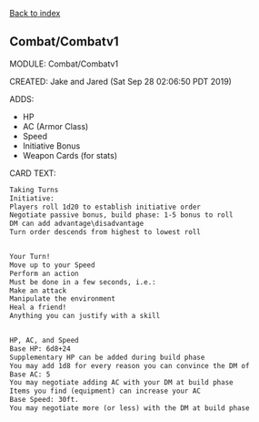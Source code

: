 [Back to index](#Index)

## Combat/Combatv1

MODULE: Combat/Combatv1

CREATED: Jake and Jared (Sat Sep 28 02:06:50 PDT 2019)

ADDS:

  - HP
  - AC (Armor Class)
  - Speed
  - Initiative Bonus
  - Weapon Cards (for stats)

CARD TEXT:

```md
Taking Turns
Initiative:
Players roll 1d20 to establish initiative order
Negotiate passive bonus, build phase: 1-5 bonus to roll
DM can add advantage\disadvantage
Turn order descends from highest to lowest roll


Your Turn!
Move up to your Speed
Perform an action
Must be done in a few seconds, i.e.:
Make an attack
Manipulate the environment
Heal a friend!
Anything you can justify with a skill


HP, AC, and Speed 
Base HP: 6d8+24
Supplementary HP can be added during build phase
You may add 1d8 for every reason you can convince the DM of
Base AC: 5
You may negotiate adding AC with your DM at build phase
Items you find (equipment) can increase your AC
Base Speed: 30ft.
You may negotiate more (or less) with the DM at build phase
```
